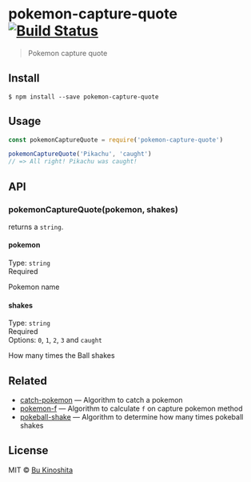 # pokemon-capture-quote [![Build Status](https://travis-ci.org/bukinoshita/pokemon-capture-quote.svg?branch=master)](https://travis-ci.org/bukinoshita/pokemon-capture-quote)

> Pokemon capture quote


## Install

```
$ npm install --save pokemon-capture-quote
```


## Usage
```js
const pokemonCaptureQuote = require('pokemon-capture-quote')

pokemonCaptureQuote('Pikachu', 'caught')
// => All right! Pikachu was caught!
```


## API

### pokemonCaptureQuote(pokemon, shakes)

returns a `string`.

#### pokemon

Type: `string`<br/>
Required

Pokemon name

#### shakes

Type: `string`<br/>
Required<br/>
Options: `0`, `1`, `2`, `3` and `caught`

How many times the Ball shakes


## Related

- [catch-pokemon](https://github.com/bukinoshita/catch-pokemon) — Algorithm to catch a pokemon
- [pokemon-f](https://github.com/bukinoshita/pokemon-f) — Algorithm to calculate `f` on capture pokemon method
- [pokeball-shake](https://github.com/bukinoshita/pokeball-shake) — Algorithm to determine how many times pokeball shakes


## License

MIT © [Bu Kinoshita](https://bukinoshita.io)
